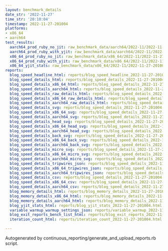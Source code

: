 ```yaml
---
layout: benchmark_details
date_str: '2022-11-27'
time_str: '20:10:04'
timestamp: 2022-11-27-201004
platforms:
- x86_64
- aarch64
test_results:
  aarch64_prod_ruby_no_jit: raw_benchmark_data/aarch64/2022-11/2022-11-27-201004_basic_benchmark_aarch64_prod_ruby_no_jit.json
  aarch64_prod_ruby_with_yjit: raw_benchmark_data/aarch64/2022-11/2022-11-27-201004_basic_benchmark_aarch64_prod_ruby_with_yjit.json
  x86_64_prod_ruby_no_jit: raw_benchmark_data/x86_64/2022-11/2022-11-27-201004_basic_benchmark_x86_64_prod_ruby_no_jit.json
  x86_64_prod_ruby_with_yjit: raw_benchmark_data/x86_64/2022-11/2022-11-27-201004_basic_benchmark_x86_64_prod_ruby_with_yjit.json
  x86_64_yjit_stats: raw_benchmark_data/x86_64/2022-11/2022-11-27-201004_basic_benchmark_x86_64_yjit_stats.json
reports:
  blog_speed_headline_html: reports/blog_speed_headline_2022-11-27-201004.html
  blog_speed_details_html: reports/blog_speed_details_2022-11-27-201004.html
  blog_speed_details_x86_64_html: reports/blog_speed_details_2022-11-27-201004.x86_64.html
  blog_speed_details_aarch64_html: reports/blog_speed_details_2022-11-27-201004.aarch64.html
  blog_speed_details_raw_details_html: reports/blog_speed_details_2022-11-27-201004.raw_details.html
  blog_speed_details_x86_64_raw_details_html: reports/blog_speed_details_2022-11-27-201004.x86_64.raw_details.html
  blog_speed_details_aarch64_raw_details_html: reports/blog_speed_details_2022-11-27-201004.aarch64.raw_details.html
  blog_speed_details_svg: reports/blog_speed_details_2022-11-27-201004.svg
  blog_speed_details_x86_64_svg: reports/blog_speed_details_2022-11-27-201004.x86_64.svg
  blog_speed_details_aarch64_svg: reports/blog_speed_details_2022-11-27-201004.aarch64.svg
  blog_speed_details_head_svg: reports/blog_speed_details_2022-11-27-201004.head.svg
  blog_speed_details_x86_64_head_svg: reports/blog_speed_details_2022-11-27-201004.x86_64.head.svg
  blog_speed_details_aarch64_head_svg: reports/blog_speed_details_2022-11-27-201004.aarch64.head.svg
  blog_speed_details_back_svg: reports/blog_speed_details_2022-11-27-201004.back.svg
  blog_speed_details_x86_64_back_svg: reports/blog_speed_details_2022-11-27-201004.x86_64.back.svg
  blog_speed_details_aarch64_back_svg: reports/blog_speed_details_2022-11-27-201004.aarch64.back.svg
  blog_speed_details_micro_svg: reports/blog_speed_details_2022-11-27-201004.micro.svg
  blog_speed_details_x86_64_micro_svg: reports/blog_speed_details_2022-11-27-201004.x86_64.micro.svg
  blog_speed_details_aarch64_micro_svg: reports/blog_speed_details_2022-11-27-201004.aarch64.micro.svg
  blog_speed_details_tripwires_json: reports/blog_speed_details_2022-11-27-201004.tripwires.json
  blog_speed_details_x86_64_tripwires_json: reports/blog_speed_details_2022-11-27-201004.x86_64.tripwires.json
  blog_speed_details_aarch64_tripwires_json: reports/blog_speed_details_2022-11-27-201004.aarch64.tripwires.json
  blog_speed_details_csv: reports/blog_speed_details_2022-11-27-201004.csv
  blog_speed_details_x86_64_csv: reports/blog_speed_details_2022-11-27-201004.x86_64.csv
  blog_speed_details_aarch64_csv: reports/blog_speed_details_2022-11-27-201004.aarch64.csv
  blog_memory_details_html: reports/blog_memory_details_2022-11-27-201004.html
  blog_memory_details_x86_64_html: reports/blog_memory_details_2022-11-27-201004.x86_64.html
  blog_memory_details_aarch64_html: reports/blog_memory_details_2022-11-27-201004.aarch64.html
  blog_yjit_stats_html: reports/blog_yjit_stats_2022-11-27-201004.html
  variable_warmup_warmup_settings_json: reports/variable_warmup_2022-11-27-201004.warmup_settings.json
  blog_exit_reports_bench_list_html: reports/blog_exit_reports_2022-11-27-201004.bench_list.html
  iteration_count_html: reports/iteration_count_2022-11-27-201004.html

---
```

Autogenerated by continuous_reporting/generate_and_upload_reports.rb script.
